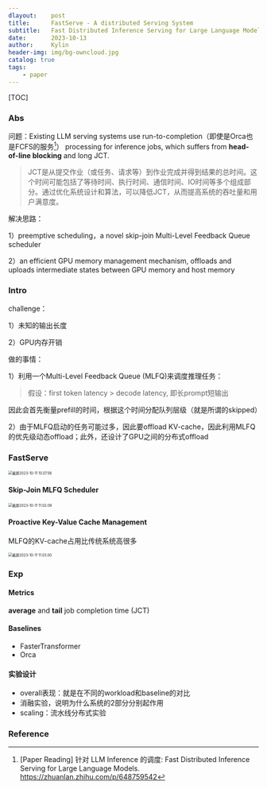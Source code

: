 ```yaml
---
dlayout:    post
title:      FastServe - A distributed Serving System 
subtitle:   Fast Distributed Inference Serving for Large Language Models
date:       2023-10-13
author:     Kylin
header-img: img/bg-owncloud.jpg
catalog: true
tags:
    - paper
---
```




[TOC]

### Abs

问题：Existing LLM serving systems use run-to-completion（即使是Orca也是FCFS的服务[^1]） processing for inference jobs, which suffers from **head-of-line blocking** and long JCT.

> JCT是从提交作业（或任务、请求等）到作业完成并得到结果的总时间。这个时间可能包括了等待时间、执行时间、通信时间、IO时间等多个组成部分。通过优化系统设计和算法，可以降低JCT，从而提高系统的吞吐量和用户满意度。

解决思路：

1）preemptive scheduling，a novel skip-join Multi-Level Feedback Queue scheduler

2）an efficient GPU memory management mechanism,  offloads and uploads intermediate states between GPU memory and host memory

### Intro

challenge：

1）未知的输出长度

2）GPU内存开销

做的事情：

1）利用一个Multi-Level Feedback Queue (MLFQ)来调度推理任务：

> 假设：first token latency > decode latency, 即长prompt短输出

因此会首先衡量prefill的时间，根据这个时间分配队列层级（就是所谓的skipped）

2）由于MLFQ启动的任务可能过多，因此要offload KV-cache，因此利用MLFQ的优先级动态offload；此外，还设计了GPU之间的分布式offload



### FastServe

<img src="http://kylinhub.oss-cn-shanghai.aliyuncs.com/uPic/%E6%88%AA%E5%B1%8F2023-10-11%2010.07.56.png" alt="截屏2023-10-11 10.07.56" style="zoom:50%;" />

#### Skip-Join MLFQ Scheduler

<img src="http://kylinhub.oss-cn-shanghai.aliyuncs.com/uPic/%E6%88%AA%E5%B1%8F2023-10-11%2011.02.09.png" alt="截屏2023-10-11 11.02.09" style="zoom:50%;" />

#### Proactive Key-Value Cache Management

MLFQ的KV-cache占用比传统系统高很多

<img src="http://kylinhub.oss-cn-shanghai.aliyuncs.com/uPic/%E6%88%AA%E5%B1%8F2023-10-11%2011.03.00.png" alt="截屏2023-10-11 11.03.00" style="zoom:50%;" />

### Exp

#### Metrics

**average** and **tail** job completion time (JCT)

#### Baselines

- FasterTransformer
- Orca

#### 实验设计

- overall表现：就是在不同的workload和baseline的对比
- 消融实验，说明为什么系统的2部分分别起作用
- scaling：流水线分布式实验



### Reference

[^1]: [Paper Reading] 针对 LLM Inference 的调度: Fast Distributed Inference Serving for Large Language Models. https://zhuanlan.zhihu.com/p/648759542
